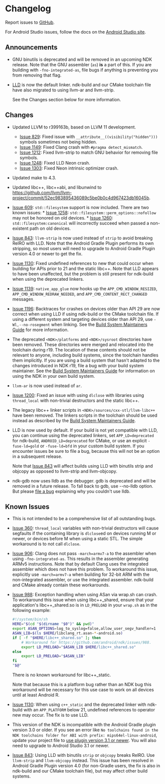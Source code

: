 # Changelog

Report issues to [GitHub].

For Android Studio issues, follow the docs on the [Android Studio site].

[GitHub]: https://github.com/android/ndk/issues
[Android Studio site]: http://tools.android.com/filing-bugs

## Announcements

* GNU binutils is deprecated and will be removed in an upcoming NDK release.
  Note that the GNU assembler (`as`) **is** a part of this. If you are building
  with `-fno-integrated-as`, file bugs if anything is preventing you from
  removing that flag.

* [LLD](https://lld.llvm.org/) is now the default linker. ndk-build and our
  CMake toolchain file have also migrated to using llvm-ar and llvm-strip.

  See the Changes section below for more information.

## Changes

* Updated LLVM to r399163b, based on LLVM 11 development.
  * [Issue 829]: Fixed issue with `__attribute__((visibility("hidden")))`
    symbols sometimes not being hidden.
  * [Issue 1149]: Fixed Clang crash with `#pragma detect_mismatch`.
  * [Issue 1212]: Fixed llvm-strip to match GNU behavior for removing file
    symbols.
  * [Issue 1248]: Fixed LLD Neon crash.
  * [Issue 1303]: Fixed Neon intrinsic optimizer crash.

* Updated make to 4.3.

* Updated libc++, libc++abi, and libunwind to
  https://github.com/llvm/llvm-project/commit/52ec983895436089c5be0b0c4d967423db16045b.

* [Issue 609]: `std::filesystem` support is now included. There are two known
  issues:
      * [Issue 1258]: `std::filesystem::perm_options::nofollow` may not be
        honored on old devices.
      * [Issue 1260]: `std::filesystem:canonical` will incorrectly succeed when
        passed a non-existent path on old devices.

* [Issue 843]: `llvm-strip` is now used instead of `strip` to avoid breaking
   RelRO with LLD. Note that the Android Gradle Plugin performs its own
   stripping, so most users will need to upgrade to Android Gradle Plugin
   version 4.0 or newer to get the fix.

* [Issue 1130]: Fixed undefined references to new that could occur when building
  for APIs prior to 21 and the static libc++. Note that LLD appears to have been
  unaffected, but the problem is still present for ndk-build when using the
  deprecated linkers.

* [Issue 1139]: `native_app_glue` now hooks up the `APP_CMD_WINDOW_RESIZED`,
  `APP_CMD_WINDOW_REDRAW_NEEDED`, and `APP_CMD_CONTENT_RECT_CHANGED` messages.

* [Issue 1196]: Backtraces for crashes on devices older than API 29 are now
  correct when using LLD if using ndk-build or the CMake toolchain file. If
  using a different system and targeting devices older than API 29, use
  `-Wl,--no-rosegment` when linking. See the [Build System Maintainers Guide]
  for more information.

* The deprecated `<NDK>/platforms` and `<NDK>/sysroot` directories have been
  removed. These directories were merged and relocated into the toolchain during
  r19. The location of these contents should not be relevant to anyone,
  including build systems, since the toolchain handles them implicitly. If you
  are using a build system that hasn't adapted to the changes introduced in NDK
  r19, file a bug with your build system maintainer. See the [Build System
  Maintainers Guide] for information on using the NDK in your own build system.

* `llvm-ar` is now used instead of `ar`.

* [Issue 1200]: Fixed an issue with using `dlclose` with libraries using
  `thread_local` with non-trivial destructors and the static libc++.

* The legacy libc++ linker scripts in `<NDK>/sources/cxx-stl/llvm-libc++` have
  been removed. The linkers scripts in the toolchain should be used instead as
  described by the [Build System Maintainers Guide].

* LLD is now used by default. If your build is not yet compatible with LLD, you
  can continue using the deprecated linkers, set `APP_LD=deprecated` for
  ndk-build, `ANDROID_LD=deprecated` for CMake, or use an explicit
  `-fuse-ld=gold` or `-fuse-ld=bfd` in your custom build system. If you
  encounter issues be sure to file a bug, because this will not be an option in
  a subsequent release.

  Note that [Issue 843] will affect builds using LLD with binutils strip and
  objcopy as opposed to llvm-strip and llvm-objcopy.

* ndk-gdb now uses lldb as the debugger. gdb is deprecated and will be removed in
  a future release. To fall back to gdb, use --no-lldb option. But please
  [file a bug] explaining why you couldn't use lldb.

[Build System Maintainers Guide]: https://android.googlesource.com/platform/ndk/+/master/docs/BuildSystemMaintainers.md
[Issue 609]: https://github.com/android/ndk/issues/609
[Issue 829]: https://github.com/android/ndk/issues/829
[Issue 929]: https://github.com/android/ndk/issues/929
[Issue 1139]: https://github.com/android/ndk/issues/1139
[Issue 1149]: https://github.com/android/ndk/issues/1149
[Issue 1196]: https://github.com/android/ndk/issues/1196
[Issue 1200]: https://github.com/android/ndk/issues/1200
[Issue 1212]: https://github.com/android/ndk/issues/1212
[Issue 1248]: https://github.com/android/ndk/issues/1248
[Issue 1258]: https://github.com/android/ndk/issues/1258
[Issue 1260]: https://github.com/android/ndk/issues/1260
[Issue 1303]: https://github.com/android/ndk/issues/1303
[file a bug]: https://github.com/android/ndk/issues/new/choose

## Known Issues

* This is not intended to be a comprehensive list of all outstanding bugs.
* [Issue 360]: `thread_local` variables with non-trivial destructors will cause
  segfaults if the containing library is `dlclose`ed on devices running M or
  newer, or devices before M when using a static STL. The simple workaround is
  to not call `dlclose`.
* [Issue 906]: Clang does not pass `-march=armv7-a` to the assembler when using
  `-fno-integrated-as`. This results in the assembler generating ARMv5
  instructions. Note that by default Clang uses the integrated assembler which
  does not have this problem. To workaround this issue, explicitly use
  `-march=armv7-a` when building for 32-bit ARM with the non-integrated
  assembler, or use the integrated assembler. ndk-build and CMake already
  contain these workarounds.
* [Issue 988]: Exception handling when using ASan via wrap.sh can crash. To
  workaround this issue when using libc++_shared, ensure that your
  application's libc++_shared.so is in `LD_PRELOAD` in your `wrap.sh` as in the
  following example:

  ```bash
  #!/system/bin/sh
  HERE="$(cd "$(dirname "$0")" && pwd)"
  export ASAN_OPTIONS=log_to_syslog=false,allow_user_segv_handler=1
  ASAN_LIB=$(ls $HERE/libclang_rt.asan-*-android.so)
  if [ -f "$HERE/libc++_shared.so" ]; then
      # Workaround for https://github.com/android/ndk/issues/988.
      export LD_PRELOAD="$ASAN_LIB $HERE/libc++_shared.so"
  else
      export LD_PRELOAD="$ASAN_LIB"
  fi
  "$@"
   ```

  There is no known workaround for libc++_static.

  Note that because this is a platform bug rather than an NDK bug this
  workaround will be necessary for this use case to work on all devices until
  at least Android R.
* [Issue 1130]: When using `c++_static` and the deprecated linker with ndk-build
  with an `APP_PLATFORM` below 21, undefined references to operator new may
  occur. The fix is to use LLD.
* This version of the NDK is incompatible with the Android Gradle plugin
  version 3.0 or older. If you see an error like
  `No toolchains found in the NDK toolchains folder for ABI with prefix: mips64el-linux-android`,
  update your project file to [use plugin version 3.1 or newer]. You will also
  need to upgrade to Android Studio 3.1 or newer.
* [Issue 843]: Using LLD with binutils `strip` or `objcopy` breaks RelRO. Use
   `llvm-strip` and `llvm-objcopy` instead. This issue has been resolved in
   Android Gradle Plugin version 4.0 (for non-Gradle users, the fix is also in
   ndk-build and our CMake toolchain file), but may affect other build systems.

[Issue 360]: https://github.com/android/ndk/issues/360
[Issue 843]: https://github.com/android/ndk/issues/843
[Issue 906]: https://github.com/android/ndk/issues/906
[Issue 988]: https://github.com/android/ndk/issues/988
[Issue 1130]: https://github.com/android/ndk/issues/1130
[use plugin version 3.1 or newer]: https://developer.android.com/studio/releases/gradle-plugin#updating-plugin
